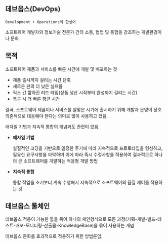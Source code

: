 ## 데브옵스(DevOps)

```
Development + Operations의 합성어
```

소프트웨어 개발자와 정보기술 전문가 간의 소통, 협업 및 통합을 강조하는 개발환경이나 문화

## 목적

소프트웨어 제품과 서비스를 빠른 시간에 개발 및 배포하는 것

- 제품 출시까지 걸리는 시간 단축
- 새로운 판의 더 낮은 실패율
- 픽스 간 짧아진 리드 타임(상품 생산 시작부터 완성까지 걸리는 시간)
- 복구 시 더 빠른 평균 시간 

결국, 소프트웨어 제품이나 서비스를 알맞은 시기에 출시하기 위해 개발과 운영이 상호 의존적으로 대응해야 한다는 의미로 많이 사용하고 있음.

애자일 기법과 지속적 통합의 개념과도 관련이 있음.

- **애자일 기법**

    실질적인 코딩을 기반으로 일정한 주기에 따라 지속적으로 프로토타입을 형성하고, 필요한 요구사항을 파악하며 이에 따라 즉시 수정사항을 적용하여 결과적으로 하나의 큰 소프트웨어를 개발하는 적응형 개발 방법


- **지속적 통합**

    통합 작업을 초기부터 계속 수행해서 지속적으로 소프트웨어의 품질 제어를 적용하는 것

## 데브옵스 툴체인

데브옵스 적용이 가능한 툴을 묶어 하나의 체인형식으로 모든 과정(기획-개발-빌드-테스트-배포-모니터링-산출물-KnowledgeBase)을 묶어 사용하는 개념

데브옵스 문화를 효과적으로 적용하기 위한 방법론임.